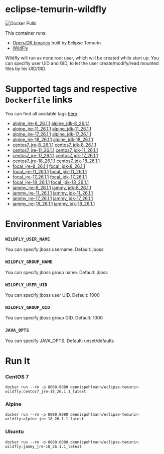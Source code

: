 # eclipse-temurin-wildfly

![Docker Pulls](https://img.shields.io/docker/pulls/dennispohlmann/eclipse-temurin-wildfly)

This container runs:

* [OpenJDK binaries](https://hub.docker.com/_/eclipse-temurin) built by Eclipse Temurin
* [WildFly](https://www.wildfly.org/)

Wildfly will run as none root user, which will be created while start up. You can specifiy user UID and GID, to let the user create/modify/read mounted files by his UID/GID.

# Supported tags and respective `Dockerfile` links

You can find all available tags [here](https://github.com/DennisPohlmann/eclipse-temurin-wildfly/blob/main/TAGS.md).

- [alpine_jre-8_26.1.1](https://github.com/DennisPohlmann/eclipse-temurin-wildfly/blob/main/Dockerfiles/Dockerfile.alpine_jre-8_26.1.1) [alpine_jdk-8_26.1.1](https://github.com/DennisPohlmann/eclipse-temurin-wildfly/blob/main/Dockerfiles/Dockerfile.alpine_jdk-8_26.1.1)
- [alpine_jre-11_26.1.1](https://github.com/DennisPohlmann/eclipse-temurin-wildfly/blob/main/Dockerfiles/Dockerfile.alpine_jre-11_26.1.1) [alpine_jdk-11_26.1.1](https://github.com/DennisPohlmann/eclipse-temurin-wildfly/blob/main/Dockerfiles/Dockerfile.alpine_jdk-11_26.1.1)
- [alpine_jre-17_26.1.1](https://github.com/DennisPohlmann/eclipse-temurin-wildfly/blob/main/Dockerfiles/Dockerfile.alpine_jre-17_26.1.1) [alpine_jdk-17_26.1.1](https://github.com/DennisPohlmann/eclipse-temurin-wildfly/blob/main/Dockerfiles/Dockerfile.alpine_jdk-17_26.1.1)
- [alpine_jre-18_26.1.1](https://github.com/DennisPohlmann/eclipse-temurin-wildfly/blob/main/Dockerfiles/Dockerfile.alpine_jre-18_26.1.1) [alpine_jdk-18_26.1.1](https://github.com/DennisPohlmann/eclipse-temurin-wildfly/blob/main/Dockerfiles/Dockerfile.alpine_jdk-18_26.1.1)
- [centos7_jre-8_26.1.1](https://github.com/DennisPohlmann/eclipse-temurin-wildfly/blob/main/Dockerfiles/Dockerfile.centos7_jre-8_26.1.1) [centos7_jdk-8_26.1.1](https://github.com/DennisPohlmann/eclipse-temurin-wildfly/blob/main/Dockerfiles/Dockerfile.centos7_jdk-8_26.1.1)
- [centos7_jre-11_26.1.1](https://github.com/DennisPohlmann/eclipse-temurin-wildfly/blob/main/Dockerfiles/Dockerfile.centos7_jre-11_26.1.1) [centos7_jdk-11_26.1.1](https://github.com/DennisPohlmann/eclipse-temurin-wildfly/blob/main/Dockerfiles/Dockerfile.centos7_jdk-11_26.1.1)
- [centos7_jre-17_26.1.1](https://github.com/DennisPohlmann/eclipse-temurin-wildfly/blob/main/Dockerfiles/Dockerfile.centos7_jre-17_26.1.1) [centos7_jdk-17_26.1.1](https://github.com/DennisPohlmann/eclipse-temurin-wildfly/blob/main/Dockerfiles/Dockerfile.centos7_jdk-17_26.1.1)
- [centos7_jre-18_26.1.1](https://github.com/DennisPohlmann/eclipse-temurin-wildfly/blob/main/Dockerfiles/Dockerfile.centos7_jre-18_26.1.1) [centos7_jdk-18_26.1.1](https://github.com/DennisPohlmann/eclipse-temurin-wildfly/blob/main/Dockerfiles/Dockerfile.centos7_jdk-18_26.1.1)
- [focal_jre-8_26.1.1](https://github.com/DennisPohlmann/eclipse-temurin-wildfly/blob/main/Dockerfiles/Dockerfile.focal_jre-8_26.1.1) [focal_jdk-8_26.1.1](https://github.com/DennisPohlmann/eclipse-temurin-wildfly/blob/main/Dockerfiles/Dockerfile.focal_jdk-8_26.1.1)
- [focal_jre-11_26.1.1](https://github.com/DennisPohlmann/eclipse-temurin-wildfly/blob/main/Dockerfiles/Dockerfile.focal_jre-11_26.1.1) [focal_jdk-11_26.1.1](https://github.com/DennisPohlmann/eclipse-temurin-wildfly/blob/main/Dockerfiles/Dockerfile.focal_jdk-11_26.1.1)
- [focal_jre-17_26.1.1](https://github.com/DennisPohlmann/eclipse-temurin-wildfly/blob/main/Dockerfiles/Dockerfile.focal_jre-17_26.1.1) [focal_jdk-17_26.1.1](https://github.com/DennisPohlmann/eclipse-temurin-wildfly/blob/main/Dockerfiles/Dockerfile.focal_jdk-17_26.1.1)
- [focal_jre-18_26.1.1](https://github.com/DennisPohlmann/eclipse-temurin-wildfly/blob/main/Dockerfiles/Dockerfile.focal_jre-18_26.1.1) [focal_jdk-18_26.1.1](https://github.com/DennisPohlmann/eclipse-temurin-wildfly/blob/main/Dockerfiles/Dockerfile.focal_jdk-18_26.1.1)
- [jammy_jre-8_26.1.1](https://github.com/DennisPohlmann/eclipse-temurin-wildfly/blob/main/Dockerfiles/Dockerfile.jammy_jre-8_26.1.1) [jammy_jdk-8_26.1.1](https://github.com/DennisPohlmann/eclipse-temurin-wildfly/blob/main/Dockerfiles/Dockerfile.jammy_jdk-8_26.1.1)
- [jammy_jre-11_26.1.1](https://github.com/DennisPohlmann/eclipse-temurin-wildfly/blob/main/Dockerfiles/Dockerfile.jammy_jre-11_26.1.1) [jammy_jdk-11_26.1.1](https://github.com/DennisPohlmann/eclipse-temurin-wildfly/blob/main/Dockerfiles/Dockerfile.jammy_jdk-11_26.1.1)
- [jammy_jre-17_26.1.1](https://github.com/DennisPohlmann/eclipse-temurin-wildfly/blob/main/Dockerfiles/Dockerfile.jammy_jre-17_26.1.1) [jammy_jdk-17_26.1.1](https://github.com/DennisPohlmann/eclipse-temurin-wildfly/blob/main/Dockerfiles/Dockerfile.jammy_jdk-17_26.1.1)
- [jammy_jre-18_26.1.1](https://github.com/DennisPohlmann/eclipse-temurin-wildfly/blob/main/Dockerfiles/Dockerfile.jammy_jre-18_26.1.1) [jammy_jdk-18_26.1.1](https://github.com/DennisPohlmann/eclipse-temurin-wildfly/blob/main/Dockerfiles/Dockerfile.jammy_jdk-18_26.1.1)

# Environment Variables

### `WILDFLY_USER_NAME`
You can specify jboss username. Default: jboss

### `WILDFLY_GROUP_NAME`
You can specify jboss group name. Default: jboss

### `WILDFLY_USER_UID`
You can specify jboss user UID. Default: 1000

### `WILDFLY_GROUP_GID`
You can specify jboss group GID. Default: 1000

### `JAVA_OPTS`
You can specify JAVA_OPTS. Default: unset/defaults

# Run It

### CentOS 7
    docker run --rm -p 8080:8080 dennispohlmann/eclipse-temurin-wildfly:centos7_jre-18_26.1.1_latest

### Alpine
    docker run --rm -p 8080:8080 dennispohlmann/eclipse-temurin-wildfly:alpine_jre-18_26.1.1_latest

### Ubuntu
    docker run --rm -p 8080:8080 dennispohlmann/eclipse-temurin-wildfly:jammy_jre-18_26.1.1_latest
